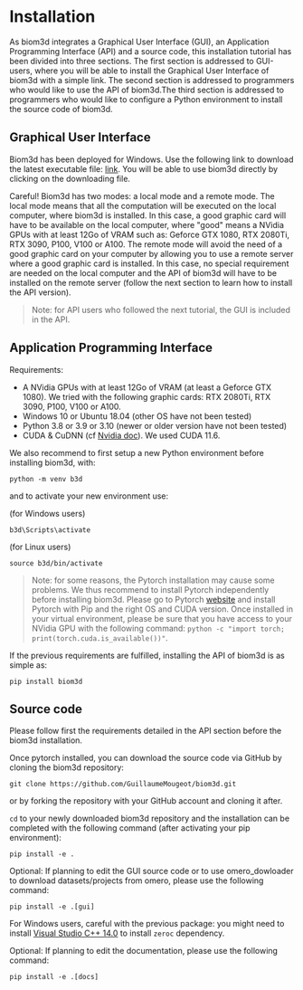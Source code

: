 # Installation 

As biom3d integrates a Graphical User Interface (GUI), an Application Programming Interface (API) and a source code, this installation tutorial has been divided into three sections. The first section is addressed to GUI-users, where you will be able to install the Graphical User Interface of biom3d with a simple link. The second section is addressed to programmers who would like to use the API of biom3d.The third section is addressed to programmers who would like to configure a Python environment to install the source code of biom3d.

## Graphical User Interface 

Biom3d has been deployed for Windows. Use the following link to download the latest executable file: [link](https://github.com/GuillaumeMougeot/biom3d/releases/). You will be able to use biom3d directly by clicking on the downloading file.

Careful! Biom3d has two modes: a local mode and a remote mode. The local mode means that all the computation will be executed on the local computer, where biom3d is installed. In this case, a good graphic card will have to be available on the local computer, where "good" means a NVidia GPUs with at least 12Go of VRAM such as: Geforce GTX 1080, RTX 2080Ti, RTX 3090, P100, V100 or A100. The remote mode will avoid the need of a good graphic card on your computer by allowing you to use a remote server where a good graphic card is installed. In this case, no special requirement are needed on the local computer and the API of biom3d will have to be installed on the remote server (follow the next section to learn how to install the API version).

> Note: for API users who followed the next tutorial, the GUI is included in the API.

## Application Programming Interface

Requirements:
* A NVidia GPUs with at least 12Go of VRAM (at least a Geforce GTX 1080). We tried with the following graphic cards: RTX 2080Ti, RTX 3090, P100, V100 or A100. 
* Windows 10 or Ubuntu 18.04 (other OS have not been tested)
* Python 3.8 or 3.9 or 3.10 (newer or older version have not been tested)
* CUDA & CuDNN (cf [Nvidia doc](https://docs.nvidia.com/cuda/cuda-installation-guide-microsoft-windows/index.html)). We used CUDA 11.6.

We also recommend to first setup a new Python environment before installing biom3d, with:

```
python -m venv b3d
```

and to activate your new environment use:

(for Windows users)
```
b3d\Scripts\activate
```

(for Linux users)
```
source b3d/bin/activate
```

> Note: for some reasons, the Pytorch installation may cause some problems. We thus recommend to install Pytorch independently before installing biom3d. Please go to Pytorch [website](https://pytorch.org/get-started/locally/) and install Pytorch with Pip and the right OS and CUDA version. Once installed in your virtual environment, please be sure that you have access to your NVidia GPU with the following command: `python -c "import torch; print(torch.cuda.is_available())"`.


If the previous requirements are fulfilled, installing the API of biom3d is as simple as:

```
pip install biom3d
```

## Source code

Please follow first the requirements detailed in the API section before the biom3d installation.

Once pytorch installed, you can download the source code via GitHub by cloning the biom3d repository:

```
git clone https://github.com/GuillaumeMougeot/biom3d.git
```

or by forking the repository with your GitHub account and cloning it after.

`cd` to your newly downloaded biom3d repository and the installation can be completed with the following command (after activating your pip environment):

```
pip install -e .
```

Optional: If planning to edit the GUI source code or to use omero_dowloader to download datasets/projects from omero, please use the following command:

```
pip install -e .[gui]
```

For Windows users, careful with the previous package: you might need to install [Visual Studio C++ 14.0](https://stackoverflow.com/questions/29846087/error-microsoft-visual-c-14-0-is-required-unable-to-find-vcvarsall-bat) to install `zeroc` dependency.

Optional: If planning to edit the documentation, please use the following command:

```
pip install -e .[docs]
```
